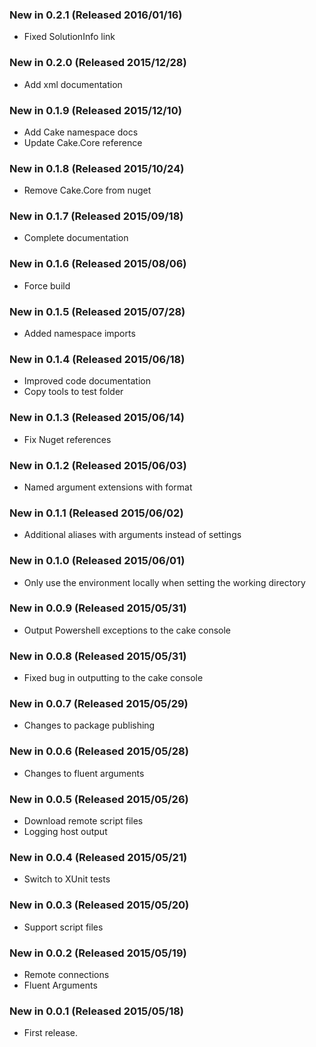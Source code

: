 ### New in 0.2.1 (Released 2016/01/16)
* Fixed SolutionInfo link

### New in 0.2.0 (Released 2015/12/28)
* Add xml documentation

### New in 0.1.9 (Released 2015/12/10)
* Add Cake namespace docs
* Update Cake.Core reference

### New in 0.1.8 (Released 2015/10/24)
* Remove Cake.Core from nuget

### New in 0.1.7 (Released 2015/09/18)
* Complete documentation

### New in 0.1.6 (Released 2015/08/06)
* Force build

### New in 0.1.5 (Released 2015/07/28)
* Added namespace imports

### New in 0.1.4 (Released 2015/06/18)
* Improved code documentation
* Copy tools to test folder

### New in 0.1.3 (Released 2015/06/14)
* Fix Nuget references

### New in 0.1.2 (Released 2015/06/03)
* Named argument extensions with format

### New in 0.1.1 (Released 2015/06/02)
* Additional aliases with arguments instead of settings

### New in 0.1.0 (Released 2015/06/01)
* Only use the environment locally when setting the working directory

### New in 0.0.9 (Released 2015/05/31)
* Output Powershell exceptions to the cake console

### New in 0.0.8 (Released 2015/05/31)
* Fixed bug in outputting to the cake console

### New in 0.0.7 (Released 2015/05/29)
* Changes to package publishing

### New in 0.0.6 (Released 2015/05/28)
* Changes to fluent arguments

### New in 0.0.5 (Released 2015/05/26)
* Download remote script files
* Logging host output

### New in 0.0.4 (Released 2015/05/21)
* Switch to XUnit tests

### New in 0.0.3 (Released 2015/05/20)
* Support script files

### New in 0.0.2 (Released 2015/05/19)
* Remote connections
* Fluent Arguments

### New in 0.0.1 (Released 2015/05/18)
* First release.
